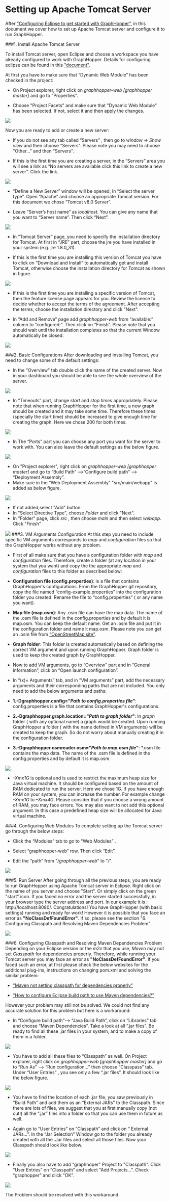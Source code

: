 Setting up Apache Tomcat Server
=========
After ["Configuring Eclipse to get started with GraphHopper"](https://github.com/graphhopper/graphhopper/blob/master/docs/core/eclipse-setup.md), in this document we cover how to set up Apache Tomcat server and configure it to run GraphHopper.

###1. Install Apache Tomcat Server

To install Tomcat server, open Eclipse and choose a workspace you have already configured to work with GraphHopper. Details for configuring eclipse can be found in this ["document"](https://github.com/graphhopper/graphhopper/blob/master/docs/core/eclipse-setup.md).

 At first you have to make sure that “Dynamic Web Module” has been checked in the project: 

* On Project explorer, right click on _graphhopper-web [graphhopper master]_ and go to "Properties". 

* Choose "Project Facets" and make sure that "Dynamic Web Module" has been selected. If not, select it and then apply the changes.  

![](./images/2.jpg)

Now you are ready to add or create a new server:

* If you do not see any tab called “Servers” , then go to _window -> Show view_ and then choose "Servers". Please note you may need to choose "Other..." and then "Servers".

* If this is the first time you are creating a server, in the “Servers” area you will see a link as “No servers are available click this link to create a new server”. Click the link.

![](./images/1.jpg)

* “Define a New Server” window will be opened, In “Select the server type”. Open “Apache” and choose an appropriate Tomcat version. For this document we chose “Tomcat v8.0 Server”.

* Leave “Server’s host name” as  _localhost_. You can give any name that you want to “Server name”. Then click “Next”. 

![](./images/3.jpg)

* In “Tomcat Server” page, you need to specify the installation directory for Tomcat. At first in “JRE” part, choose the jre you have installed in your system (e.g.  jre 1.8.0_31).

* If this is the first time you are installing this version of Tomcat you have to click on “Download and Install” to automatically get and install Tomcat, otherwise choose the installation directory for Tomcat as shown in figure. 

![](./images/5.jpg)

* If this is the first time you are installing a specific version of Tomcat, then the feature license page appears for you. Review the license to decide whether to accept the terms of the agreement. After accepting the terms, choose the installation directory and click "Next".

* In “Add and Remove” page add _graphhopper-web_ from “available:” column to “configured:”. Then click on “Finish”.  Please note that you should wait until the installation completes so that the current Window automatically be closed.

![](./images/4.jpg)


###2.	Basic Configurations
After downloading and installing Tomcat, you need to change some of the default settings: 

* In the "Overview" tab double click the name of the created server. Now in your dashboard you should be able to see the whole overview of the server.

![](./images/18.jpg)

* In “Timeouts” part, change _start_ and _stop times_ appropriately. Please note that when running GraphHopper for the first time, a new graph should be created and it may take some time. Therefore these times (specially the start time) should be increased to give enough time for creating the graph. Here we chose 200 for both times.

![](./images/6.jpg)

* In The “Ports” part you can choose any port you want for the server to work with. You can also leave the default settings as the below figure.

![](./images/7.jpg)

* On "Project explorer", right click on _graphhopper-web [graphhopper master]_ and go to “Build Path” -->”Configure build path” --> “Deployment Assembly”. 
* Make sure in the “Web Deployment Assembly” "src/main/webapp" is added as below figure.

![](./images/9.jpg)

* If not added,select "Add" button.
 * In "Select Directive Type", choose _Folder_ and click "Next".
 * In "Folder" page, click _src_ , then choose _main_  and then select _webapp_. Click "Finish"
 
![](./images/15.jpg)
###3.	VM Arguments Configuration
At this step you need to include specific VM arguments corresponds to _map_ and _configuration_ files so that the GraphHopper works without any problem.  

* First of all make sure that you have a configuration folder with _map_ and _configuration_ files. Therefore, create a folder (at any location in your system that you want) and copy the the appropriate _map_ and _configuration_ files to this folder as described below:

 * **Configuration file (config.properties)**: Is a file that contains GraphHopper's configurations. From the GraphHopper git repository, copy the file named “config-example.properties” into the configuration folder you created. Rename the file to “config.properties” ( or any name you want).

 * **Map file (map.osm)**:  Any .osm file can have the map data. The name of the .osm file is defined in the config.properties and by default it is map.osm. You can keep the default name. Get an .osm file and put it in the configuration folder and name it map.osm. Please note you can get an .osm file from ["OpenStreetMap site"](http://www.openstreetmap.org/#map=14/44.5763/-123.2788).
 
 * **Graph folder**: This folder is created automatically based on defining the correct VM argument and upon running GraphHopper. Graph folder is used to keep the created graph by GraphHopper.
 
* Now to add VM arguments, go to “Overview” part and in “General information”, click on “Open launch configuration”.

* In “(x)= Arguments”  tab,  and in “VM arguments” part, add the necessary arguments and their corresponding paths that are not included. You only need to add the below arguments and paths:
 * **1.-Dgraphhopper.config="_Path to config.properties file_"**: config.properties is a file that contains GraphHopper's configurations.
 * **2.-Dgraphhopper.graph.location="_Path to graph folder_"**: In _graph_ folder ( with any optional name) a graph would be created. Upon running GraphHopper a folder ( with the name defined in VM arguments) will be created to keep the graph. So do not worry about manually creating it in the configuration folder.
 * **3.-Dgraphhopper.osmreader.osm="_Path to map.osm file_"**:  *.osm file contains the map data. The name of the .osm file is defined in the config.properties and by default it is map.osm. 

![](./images/8.jpg)



* _-Xmx1G_  is optional and is used to restrict the maximum heap size for Java virtual machine. It should be configured based on the amount of RAM dedicated to run the server. Here we chose 1G. If you have enough RAM on your system, you can increase the number. For example change _-Xmx1G_ to _–Xmx4G_. Please consider that if you choose a wrong amount of RAM, you may face errors. You may also want to not add this optional argument. In this case a predefined heap size will be allocated for Java virtual machine.

###4.  Configuring Web Modules
To complete setting up the Tomcat server go through the below steps: 

* Click the “Modules” tab to go to “Web Modules” .

* Select “graphhopper-web” row. Then click “Edit”.

* Edit the “path” from "_/graphhopper-web_" to "_/_". 

![](./images/13.jpg)

 ###5. Run Server
 After going through all the previous steps, you are ready to run GraphHopper using Apache Tomcat server in Eclipse. Right click on the name of you server and choose "Start". Or simply click on the green "start" icon.
 If you faced no error and the server started successfully, in your browser type the server address and port. In our example it is : http://localhost:8080/. 
 Congratulations! You have GraphHopper (with basic settings) running and ready for work!
 However it is possible that you face an error as **"NoClassDefFoundError"**. If so, please see the section "6. Configuring Classpath and Resolving Maven Dependencies Problem"
  
 ![](./images/17.jpg)
 


 ###6.	Configuring Classpath and Resolving Maven Dependencies Problem
Depending on your Eclipse version or the _m2e_ that you use, _Maven_ may not set _Classpath_ for dependencies properly. Therefore, while running your Tomcat server you may face an error as **"NoClassDefFoundError"**. 
If you faced such an error, at first please check the below websites for the additional plug-ins, instructions on changing pom.xml and solving the similar problem:

* ["Maven not setting classpath for dependencies properly"](http://stackoverflow.com/questions/4687609/maven-not-setting-classpath-for-dependencies-properly)

* ["How to configure Eclipse build path to use Maven dependencies?"](http://stackoverflow.com/questions/2037188/how-to-configure-eclipse-build-path-to-use-maven-dependencies)

However your problem may still not be solved. We could not find any accurate solution for this problem but here is a workaround: 

* In “Configure build path”--> “Java Build Path”, click on “Libraries” tab and choose “Maven Dependencies”. Take a look at all “.jar files". Be ready to find all these .jar files in your system, and to make a copy of them in a folder.

![](./images/10.jpg)

* You have to add all these files to “Classpath” as well. 
 On Project explorer, right click on _graphhopper-web [graphhopper master]_ and go to “Run As” --> “Run configuration…” then choose “Classpass” tab. Under “User Entries” , you see only a few “.jar files”. It should look like the below figure.
 
 ![](./images/11.jpg)
 
* You have to find the location of each .jar file, you saw previously in "Build Path" and add them as an “External JARs” to the Classpath. Since there are lots of files, we suggest that you at first manually copy (not cut!) all the “.jar” files into a folder so that you can use them in future as well.  

* Again go to “User Entries” on “Classpath” and click on “ External JARs…”.  In the “Jar Selection” Window go to the folder you already created with all the .Jar files and select all those files. Now your Classpath should look like below. 

![](./images/12.jpg)

* Finally you also have to add "graphhoper" Project to "Classpath". Click “User Entries” on “Classpath” and select "Add Projects...". Check "graphopper" and click "OK".
 
 ![](./images/16.jpg)
 
The Problem should be resolved with this workaround.
 
 
 



